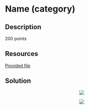 # Name (category) 

## Description

200 points  


## Resources

[Provided file]()

## Solution


<p align="center"><img src="_images/3dcode.png"></p>

<p align="center"><img src="_images/5solve.png"></p>

